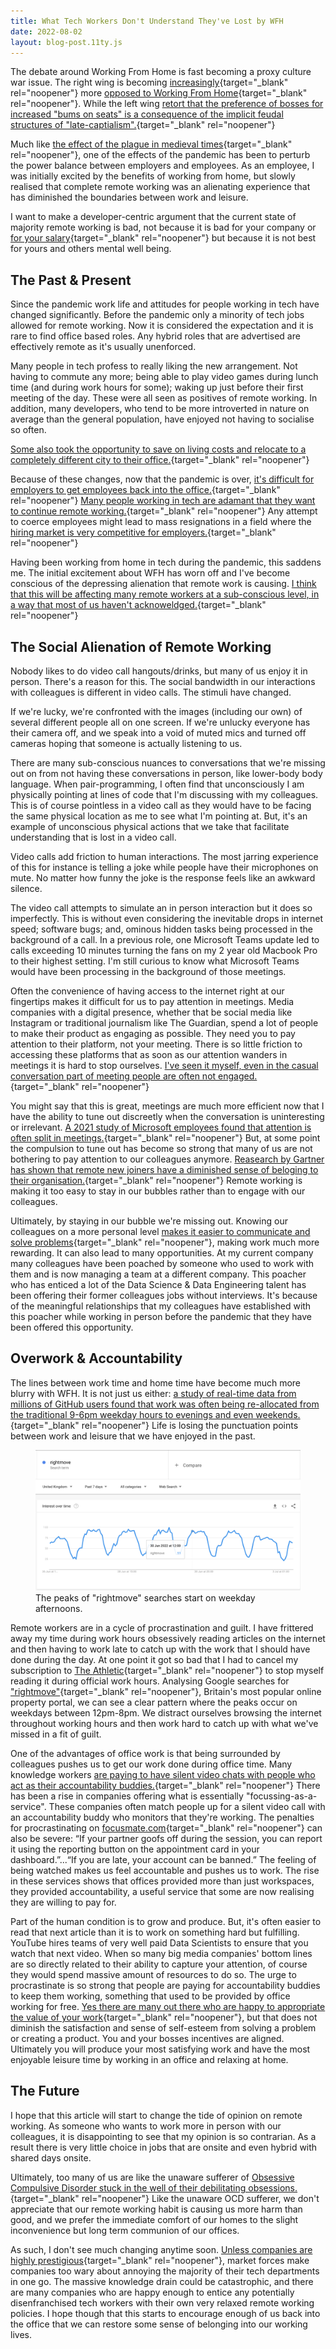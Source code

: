 ```yaml
---
title: What Tech Workers Don't Understand They've Lost by WFH
date: 2022-08-02
layout: blog-post.11ty.js
---
```


The debate around Working From Home is fast becoming a proxy culture war issue. The right wing is becoming [increasingly](https://www.axios.com/2022/06/01/musks-wfh-warning-amplifies-threat-level-for-workers){target="_blank" rel="noopener"} more [opposed to Working From Home](https://www.theguardian.com/politics/2022/apr/23/condescending-jacob-rees-mogg-leaves-notes-for-wfh-civil-servants){target="_blank" rel="noopener"}. While the left wing [retort that the preference of bosses for increased "bums on seats" is a consequence of the implicit feudal structures of "late-captialism".](https://ez.substack.com/p/the-work-from-home-future-is-destroying){target="_blank" rel="noopener"} 

Much like [the effect of the plague in medieval times](https://www.medievalists.net/2020/07/black-death-improved-medieval-peasants/){target="_blank" rel="noopener"}, one of the effects of the pandemic has been to perturb the power balance between employers and employees. As an employee, I was initially excited by the benefits of working from home, but slowly realised that complete remote working was an alienating experience that has diminished the boundaries between work and leisure. 

I want to make a developer-centric argument that the current state of majority remote working is bad, not because it is bad for your company or [for your salary](https://news.ycombinator.com/item?id=27696235){target="_blank" rel="noopener"} but because it is not best for yours and others mental well being.

## The Past & Present

Since the pandemic work life and attitudes for people working in tech have changed significantly. Before the pandemic only a minority of tech jobs allowed for remote working. Now it is considered the expectation and it is rare to find office based roles. Any hybrid roles that are advertised are effectively remote as it's usually unenforced.

Many people in tech profess to really liking the new arrangement. Not having to commute any more; being able to play video games during lunch time (and during work hours for some); waking up just before their first meeting of the day. These were all seen as positives of remote working. In addition, many developers, who tend to be more introverted in nature on average than the general population, have enjoyed not having to socialise so often. 

[Some also took the opportunity to save on living costs and relocate to a completely different city to their office.](https://macrocrunch.substack.com/p/markets-rent-and-wfh?s=r){target="_blank" rel="noopener"} 

Because of these changes, now that the pandemic is over, [it's difficult for employers to get employees back into the office.](/posts/2022/07/incentivising-workers-back-into-the-office.md){target="_blank" rel="noopener"} [Many people working in tech are adamant that they want to continue remote working.](https://news.ycombinator.com/item?id=30726288){target="_blank" rel="noopener"} Any attempt to coerce employees might lead to mass resignations in a field where the [hiring market is very competitive for employers.](https://www.cipd.co.uk/about/media/press/150222tight-labour-market-employment-offer){target="_blank" rel="noopener"}

Having been working from home in tech during the pandemic, this saddens me. The initial excitement about WFH has worn off and I've become conscious of the depressing alienation that remote work is causing. [I think that this will be affecting many remote workers at a sub-conscious level, in a way that most of us haven't acknoweldged.](https://www.coursehero.com/file/p2eemhd/Unacknowledged-feelings-create-unnecessary-emotional-debris-that-clutters/){target="_blank" rel="noopener"} 

## The Social Alienation of Remote Working

Nobody likes to do video call hangouts/drinks, but many of us enjoy it in person. There's a reason for this. The social bandwidth in our interactions with colleagues is different in video calls. The stimuli have changed. 

If we're lucky, we're confronted with the images (including our own) of several different people all on one screen. If we're unlucky everyone has their camera off, and we speak into a void of muted mics and turned off cameras hoping that someone is actually listening to us. 

There are many sub-conscious nuances to conversations that we're missing out on from not having these conversations in person, like lower-body body language. When pair-programming, I often find that unconsciously I am physically pointing at lines of code that I'm discussing with my colleagues. This is of course pointless in a video call as they would have to be facing the same physical location as me to see what I'm pointing at. But, it's an example of unconscious physical actions that we take that facilitate understanding that is lost in a video call.  

Video calls add friction to human interactions. The most jarring experience of this for instance is telling a joke while people have their microphones on mute. No matter how funny the joke is the response feels like an awkward silence. 

The video call attempts to simulate an in person interaction but it does so imperfectly. This is without even considering the inevitable drops in internet speed; software bugs; and, ominous hidden tasks being processed in the background of a call. In a previous role, one Microsoft Teams update led to calls exceeding 10 minutes turning the fans on my 2 year old Macbook Pro to their highest setting. I'm still curious to know what Microsoft Teams would have been processing in the background of those meetings. 

Often the convenience of having access to the internet right at our fingertips makes it difficult for us to pay attention in meetings. Media companies with a digital presence, whether that be social media like Instagram or traditional journalism like The Guardian, spend a lot of people to make their product as engaging as possible. They need you to pay attention to their platform, not your meeting. There is so little friction to accessing these platforms that as soon as our attention wanders in meetings it is hard to stop ourselves. [I've seen it myself, even in the casual conversation part of meeting people are often not engaged.](https://youtu.be/6miCy-nmXIY?t=295){target="_blank" rel="noopener"}

You might say that this is great, meetings are much more efficient now that I have the ability to tune out discreetly when the conversation is uninteresting or irrelevant. [A 2021 study of Microsoft employees found that attention is often split in meetings.](https://www.microsoft.com/en-us/research/uploads/prod/2021/01/CHI2021_RemoteMeetingMultitask_CameraReady-2.pdf){target="_blank" rel="noopener"} But, at some point the compulsion to tune out has become so strong that many of us are not bothering to pay attention to our colleagues anymore. [Reasearch by Gartner has shown that remote new joiners have a diminished sense of beloging to their organisation.](https://www.gartner.com/resources/725200/725289/Managing_the_New_Hir_725289_ndx.pdf){target="_blank" rel="noopener"} Remote working is making it too easy to stay in our bubbles rather than to engage with our colleagues. 

Ultimately, by staying in our bubble we're missing out. Knowing our colleagues on a more personal level [makes it easier to communicate and solve problems](https://www.nature.com/articles/s41562-021-01196-4){target="_blank" rel="noopener"}, making work much more rewarding. It can also lead to many opportunities. At my current company many colleagues have been poached by someone who used to work with them and is now managing a team at a different company. This poacher who has enticed a lot of the Data Science & Data Engineering talent has been offering their former colleagues jobs without interviews. It's because of the meaningful relationships that my colleagues have established with this poacher while working in person before the pandemic that they have been offered this opportunity.  

## Overwork & Accountability 

The lines between work time and home time have become much more blurry with WFH.  It is not just us either: [a study of real-time data from millions of GitHub users found that work was often being re-allocated from the traditional 9-6pm weekday hours to evenings and even weekends.](https://www.nber.org/system/files/working_papers/w29598/w29598.pdf){target="_blank" rel="noopener"} Life is losing the punctuation points between work and leisure that we have enjoyed in the past.

<figure class="captioned-image">
  <img src="/assets/images/posts/what-tech-workers-dont-understand-theyve-lost-by-wfh/week_rightmove_searches.png" alt="Trends in weekly Rightmove searches"></img>
  <figcaption>The peaks of "rightmove" searches start on weekday afternoons.</figcaption>
</figure>

Remote workers are in a cycle of procrastination and guilt. I have frittered away my time during work hours obsessively reading articles on the internet and then having to work late to catch up with the work that I should have done during the day. At one point it got so bad that I had to cancel my subscription to [The Athletic](https://theathletic.com/uk/){target="_blank" rel="noopener"} to stop myself reading it during official work hours. Analysing Google searches for ["rightmove"](https://www.rightmove.co.uk/){target="_blank" rel="noopener"}, Britain's most popular online property portal, we can see a clear pattern where the peaks occur on weekdays between 12pm-8pm. We distract ourselves browsing the internet throughout working hours and then work hard to catch up with what we've missed in a fit of guilt. 

One of the advantages of office work is that being surrounded by colleagues pushes us to get our work done during office time. Many knowledge workers [are paying to have silent video chats with people who act as their accountability buddies.](https://www.focusmate.com/){target="_blank" rel="noopener"} There has been a rise in companies offering what is essentially "focussing-as-a-service". These companies often match people up for a silent video call with an accountability buddy who monitors that they're working. The penalties for procrastinating on [focusmate.com](https://www.focusmate.com/){target="_blank" rel="noopener"} can also be severe: “If your partner goofs off during the session, you can report it using the reporting button on the appointment card in your dashboard.”...“If you are late, your account can be banned.” The feeling of being watched makes us feel accountable and pushes us to work. The rise in these services shows that offices provided more than just workspaces, they provided accountability, a useful service that some are now realising they are willing to pay for. 

Part of the human condition is to grow and produce. But, it's often easier to read that next article than it is to work on something hard but fulfilling. YouTube hires teams of very well paid Data Scientists to ensure that you watch that next video. When so many big media companies' bottom lines are so directly related to their ability to capture your attention, of course they would spend massive amount of resources to do so. The urge to procrastinate is so strong that people are paying for accountability buddies to keep them working, something that used to be provided by office working for free. [Yes there are many out there who are happy to appropriate the value of your work](https://ez.substack.com/p/the-work-from-home-future-is-destroying){target="_blank" rel="noopener"}, but that does not diminish the satisfaction and sense of self-esteem from solving a problem or creating a product. You and your bosses incentives are aligned. Ultimately you will produce your most satisfying work and have the most enjoyable leisure time by working in an office and relaxing at home. 

## The Future

I hope that this article will start to change the tide of opinion on remote working. As someone who wants to work more in person with our colleagues, it is disappointing to see that my opinion is so contrarian. As a result there is very little choice in jobs that are onsite and even hybrid with shared days onsite.

Ultimately, too many of us are like the unaware sufferer of [Obsessive Compulsive Disorder stuck in the well of their debilitating obsessions.](https://mhollyelmoreblog.wordpress.com/2019/05/02/scrupulosity-my-eagxboston-2019-lightning-talk/){target="_blank" rel="noopener"} Like the unaware OCD sufferer, we don't appreciate that our remote working habit is causing us more harm than good, and we prefer the immediate comfort of our homes to the slight inconvenience but long term communion of our offices. 

As such, I don't see much changing anytime soon. [Unless companies are highly prestigious](https://finance.yahoo.com/news/100-remote-ends-apple-employees-155948164.html){target="_blank" rel="noopener"}, market forces make companies too wary about annoying the majority of their tech departments in one go. The massive knowledge drain could be catastrophic, and there are many companies who are happy enough to entice any potentially disenfranchised tech workers with their own very relaxed remote working policies. I hope though that this starts to encourage enough of us back into the office that we can restore some sense of belonging into our working lives.  